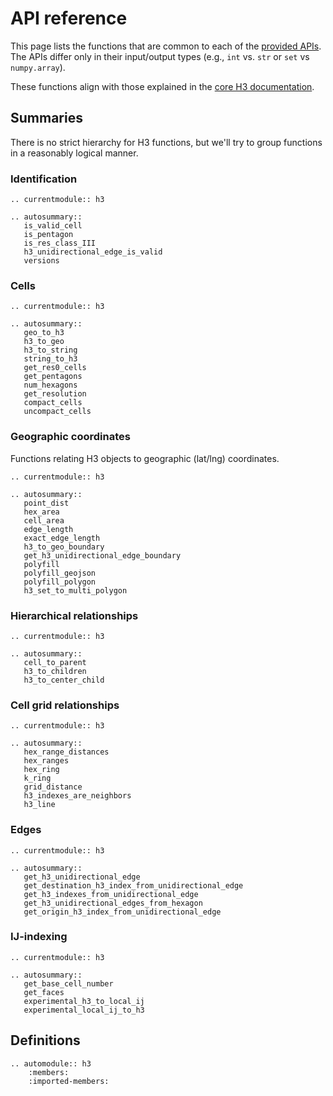 # API reference

This page lists the functions that are common to each of the
[provided APIs](api_comparison).
The APIs differ only in their input/output types
(e.g., `int` vs. `str` or `set` vs `numpy.array`).

These functions align with those explained in the
[core H3 documentation](https://h3geo.org/docs/api/indexing).

## Summaries

There is no strict hierarchy for H3 functions,
but we'll try to group functions in a reasonably logical manner.

### Identification

```{eval-rst}
.. currentmodule:: h3

.. autosummary::
   is_valid_cell
   is_pentagon
   is_res_class_III
   h3_unidirectional_edge_is_valid
   versions
```

### Cells

```{eval-rst}
.. currentmodule:: h3

.. autosummary::
   geo_to_h3
   h3_to_geo
   h3_to_string
   string_to_h3
   get_res0_cells
   get_pentagons
   num_hexagons
   get_resolution
   compact_cells
   uncompact_cells
```

### Geographic coordinates

Functions relating H3 objects to geographic (lat/lng) coordinates.

```{eval-rst}
.. currentmodule:: h3

.. autosummary::
   point_dist
   hex_area
   cell_area
   edge_length
   exact_edge_length
   h3_to_geo_boundary
   get_h3_unidirectional_edge_boundary
   polyfill
   polyfill_geojson
   polyfill_polygon
   h3_set_to_multi_polygon
```

### Hierarchical relationships

```{eval-rst}
.. currentmodule:: h3

.. autosummary::
   cell_to_parent
   h3_to_children
   h3_to_center_child
```

### Cell grid relationships

```{eval-rst}
.. currentmodule:: h3

.. autosummary::
   hex_range_distances
   hex_ranges
   hex_ring
   k_ring
   grid_distance
   h3_indexes_are_neighbors
   h3_line
```

### Edges

```{eval-rst}
.. currentmodule:: h3

.. autosummary::
   get_h3_unidirectional_edge
   get_destination_h3_index_from_unidirectional_edge
   get_h3_indexes_from_unidirectional_edge
   get_h3_unidirectional_edges_from_hexagon
   get_origin_h3_index_from_unidirectional_edge
```

### IJ-indexing

```{eval-rst}
.. currentmodule:: h3

.. autosummary::
   get_base_cell_number
   get_faces
   experimental_h3_to_local_ij
   experimental_local_ij_to_h3
```


## Definitions

```{eval-rst}
.. automodule:: h3
    :members:
    :imported-members:
```
